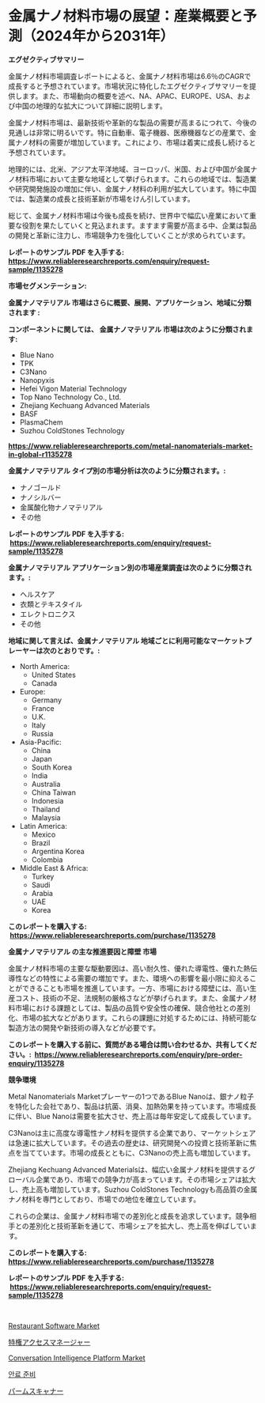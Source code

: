 <p><h1>金属ナノ材料市場の展望：産業概要と予測（2024年から2031年）</h1></p><p><strong>エグゼクティブサマリー</strong></p>
<p><p>金属ナノ材料市場調査レポートによると、金属ナノ材料市場は6.6％のCAGRで成長すると予想されています。市場状況に特化したエグゼクティブサマリーを提供します。また、市場動向の概要を述べ、NA、APAC、EUROPE、USA、および中国の地理的な拡大について詳細に説明します。</p><p>金属ナノ材料市場は、最新技術や革新的な製品の需要が高まるにつれて、今後の見通しは非常に明るいです。特に自動車、電子機器、医療機器などの産業で、金属ナノ材料の需要が増加しています。これにより、市場は着実に成長し続けると予想されています。</p><p>地理的には、北米、アジア太平洋地域、ヨーロッパ、米国、および中国が金属ナノ材料市場において主要な地域として挙げられます。これらの地域では、製造業や研究開発施設の増加に伴い、金属ナノ材料の利用が拡大しています。特に中国では、製造業の成長と技術革新が市場をけん引しています。</p><p>総じて、金属ナノ材料市場は今後も成長を続け、世界中で幅広い産業において重要な役割を果たしていくと見込まれます。ますます需要が高まる中、企業は製品の開発と革新に注力し、市場競争力を強化していくことが求められています。</p></p>
<p><strong>レポートのサンプル PDF を入手する: <a href="https://www.reliableresearchreports.com/enquiry/request-sample/1135278">https://www.reliableresearchreports.com/enquiry/request-sample/1135278</a></strong></p>
<p><strong>市場セグメンテーション:</strong></p>
<p><strong> 金属ナノマテリアル 市場はさらに概要、展開、アプリケーション、地域に分類されます :</strong></p>
<p><strong>コンポーネントに関しては、 金属ナノマテリアル 市場は次のように分類されます: &nbsp;</strong></p>
<p><ul><li>Blue Nano</li><li>TPK</li><li>C3Nano</li><li>Nanopyxis</li><li>Hefei Vigon Material Technology</li><li>Top Nano Technology Co., Ltd.</li><li>Zhejiang Kechuang Advanced Materials</li><li>BASF</li><li>PlasmaChem</li><li>Suzhou ColdStones Technology</li></ul></p>
<p><strong><a href="https://www.reliableresearchreports.com/metal-nanomaterials-market-in-global-r1135278">https://www.reliableresearchreports.com/metal-nanomaterials-market-in-global-r1135278</a></strong></p>
<p><strong> 金属ナノマテリアル タイプ別の市場分析は次のように分類されます。:</strong></p>
<p><ul><li>ナノゴールド</li><li>ナノシルバー</li><li>金属酸化物ナノマテリアル</li><li>その他</li></ul></p>
<p><strong>レポートのサンプル PDF を入手する: &nbsp;<a href="https://www.reliableresearchreports.com/enquiry/request-sample/1135278">https://www.reliableresearchreports.com/enquiry/request-sample/1135278</a></strong></p>
<p><strong> 金属ナノマテリアル アプリケーション別の市場産業調査は次のように分類されます。:</strong></p>
<p><ul><li>ヘルスケア</li><li>衣類とテキスタイル</li><li>エレクトロニクス</li><li>その他</li></ul></p>
<p><strong>地域に関して言えば、金属ナノマテリアル 地域ごとに利用可能なマーケットプレーヤーは次のとおりです。:</strong></p>
<p><ul>
    <li>
        North America:
        <ul>
            <li>United States</li>
            <li>Canada</li>
        </ul>
    </li>
    <li>
        Europe:
        <ul>
            <li>Germany</li>
            <li>France</li>
            <li>U.K.</li>
            <li>Italy</li>
            <li>Russia</li>
        </ul>
    </li>
    <li>
        Asia-Pacific:
        <ul>
            <li>China</li>
            <li>Japan</li>
            <li>South Korea</li>
            <li>India</li>
            <li>Australia</li>
            <li>China Taiwan</li>
            <li>Indonesia</li>
            <li>Thailand</li>
            <li>Malaysia</li>
        </ul>
    </li>
    <li>
        Latin America:
        <ul>
            <li>Mexico</li>
            <li>Brazil</li>
            <li>Argentina Korea</li>
            <li>Colombia</li>
        </ul>
    </li>
    <li>
        Middle East & Africa:
        <ul>
            <li>Turkey</li>
            <li>Saudi</li>
            <li>Arabia</li>
            <li>UAE</li>
            <li>Korea</li>
        </ul>
    </li>
    </ul></p>
<p><strong>このレポートを購入する: &nbsp;<a href="https://www.reliableresearchreports.com/purchase/1135278">https://www.reliableresearchreports.com/purchase/1135278</a></strong></p>
<p><strong>金属ナノマテリアル の主な推進要因と障壁 市場</strong></p>
<p><p>金属ナノ材料市場の主要な駆動要因は、高い耐久性、優れた導電性、優れた熱伝導性などの特性による需要の増加です。また、環境への影響を最小限に抑えることができることも市場を推進しています。一方、市場における障壁には、高い生産コスト、技術の不足、法規制の厳格さなどが挙げられます。また、金属ナノ材料市場における課題としては、製品の品質や安全性の確保、競合他社との差別化、市場の拡大などがあります。これらの課題に対処するためには、持続可能な製造方法の開発や新技術の導入などが必要です。</p></p>
<p><strong>このレポートを購入する前に、質問がある場合は問い合わせるか、共有してください。:&nbsp; <a href="https://www.reliableresearchreports.com/enquiry/pre-order-enquiry/1135278">https://www.reliableresearchreports.com/enquiry/pre-order-enquiry/1135278</a></strong></p>
<p><strong>競争環境</strong></p>
<p><p>Metal Nanomaterials Marketプレーヤーの1つであるBlue Nanoは、銀ナノ粒子を特化した会社であり、製品は抗菌、消臭、加熱効果を持っています。市場成長に伴い、Blue Nanoは需要を拡大させ、売上高は毎年安定して成長しています。</p><p>C3Nanoは主に高度な導電性ナノ材料を提供する企業であり、マーケットシェアは急速に拡大しています。その過去の歴史は、研究開発への投資と技術革新に焦点を当てています。市場の成長とともに、C3Nanoの売上高も増加しています。</p><p>Zhejiang Kechuang Advanced Materialsは、幅広い金属ナノ材料を提供するグローバル企業であり、市場での競争力が高まっています。その市場シェアは拡大し、売上高も増加しています。Suzhou ColdStones Technologyも高品質の金属ナノ材料を専門としており、市場での地位を確立しています。</p><p>これらの企業は、金属ナノ材料市場での差別化と成長を追求しています。競争相手との差別化と技術革新を通じて、市場シェアを拡大し、売上高を伸ばしています。</p></p>
<p><strong>このレポートを購入する: &nbsp; <a href="https://www.reliableresearchreports.com/purchase/1135278">https://www.reliableresearchreports.com/purchase/1135278</a></strong></p>
<p><strong>レポートのサンプル PDF を入手する: &nbsp;<a href="https://www.reliableresearchreports.com/enquiry/request-sample/1135278">https://www.reliableresearchreports.com/enquiry/request-sample/1135278</a></strong><strong></strong></p>
<p>&nbsp;</p>
<p><p><a href="https://github.com/jodemen/Market-Research-Report-List-2/blob/main/restaurant-software-market.md">Restaurant Software Market</a></p><p><a href="https://github.com/cnnriuez22368/Market-Research-Report-List-1/blob/main/126850526347.md">特権アクセスマネージャー</a></p><p><a href="https://github.com/Sarissaschmalingtr6fz2739/Market-Research-Report-List-2/blob/main/conversation-intelligence-platform-market.md">Conversation Intelligence Platform Market</a></p><p><a href="https://github.com/wallacBahrtyinger567686/Market-Research-Report-List-1/blob/main/939876224445.md">안료 준비</a></p><p><a href="https://github.com/zekaoe592392/Market-Research-Report-List-1/blob/main/432497726346.md">パームスキャナー</a></p></p>